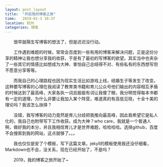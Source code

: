 ```yaml
---
layout: post_layout
title:  "开启我的博客之旅"
time:   2019-01-3 10:37
location: 杭州
categories: 随笔
---
```

　　很早就萌生写博客的想法了，但是迟迟没行动。

　　工作遇到难题的时候，常常会百度到一些有用的博客来解决问题，正是这份分享的精神让我也想分享我的收获，于是有了最初的写博客的欲望。其实当中也夹杂了一些其它的情感比如想成为大神、害怕自己总结得不对、有些私有的东西想写但不愿意分享等等。

　　而我自己的心理路程也因为现实生活比如游戏上线，结婚生子等发生了改变。这种要写博客的心理在我阅读了教育类书籍和育儿公众号他们输出的内容相互矛盾的时候达到了最高峰，大家各执一词且振振有词让我傻了眼，我分明觉得每本书都有一定的道理，为什么非要让我加入某个阵营，难道真的有高低见晓，十全十美的理论吗？我该怎么抉择？

　　没错，我写博客的动力竟然是育儿分歧把我推向最高峰，因此我希望它是私人化的，我自己也附带写下工作收获。成为大神？who care，我就是一个普通人啊，做好我的本分，并且我相信育儿才是世界难题，哈哈哈哈。选择github，百度不会搜索到我的网站，这点就够了。。。

　　我也仅仅是安了个模板，写下这篇文章。jekyll的模板使用我还没仔细看，Markdown也不会，没关系，现在已经开始了，不是吗？

　　2019，我的博客之旅开始了~
